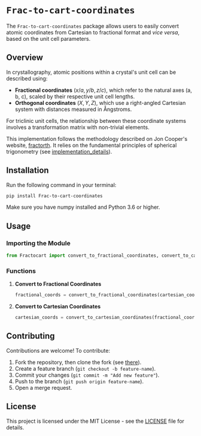 # `Frac-to-cart-coordinates`

The `Frac-to-cart-coordinates` package allows users to easily convert atomic coordinates from Cartesian to fractional format and *vice versa*, based on the unit cell parameters.

## Overview

In crystallography, atomic positions within a crystal's unit cell can be described using:
- **Fractional coordinates** $(x/a, y/b, z/c)$, which refer to the natural axes \(a, b, c\), scaled by their respective unit cell lengths.
- **Orthogonal coordinates** $(X, Y, Z)$, which use a right-angled Cartesian system with distances measured in Ångstroms.

For triclinic unit cells, the relationship between these coordinate systems involves a transformation matrix with non-trivial elements.

This implementation follows the methodology described on Jon Cooper's website, [fractorth](https://ic50.org/fractorth/). It relies on the fundamental principles of spherical trigonometry (see [implementation_details](/implementation_details/implementation_details.pdf)).

## Installation
Run the following command in your terminal:

```bash
pip install Frac-to-cart-coordinates
```

Make sure you have numpy installed and Python 3.6 or higher.

## Usage

### Importing the Module

```python
from Fractocart import convert_to_fractional_coordinates, convert_to_cartesian_coordinates
```

### Functions

1. **Convert to Fractional Coordinates**

   ```python
   fractional_coords = convert_to_fractional_coordinates(cartesian_coords, unit_cell)
   ````

2. **Convert to Cartesian Coordinates**

    ```python
    cartesian_coords = convert_to_cartesian_coordinates(fractional_coords, unit_cell)
    ````

## Contributing

Contributions are welcome! To contribute:
1. Fork the repository, then clone the fork (see [there](https://guides.github.com/activities/forking/)).
2. Create a feature branch (`git checkout -b feature-name`).
3. Commit your changes (`git commit -m "Add new feature"`).
4. Push to the branch (`git push origin feature-name`).
5. Open a merge request.

## License

This project is licensed under the MIT License - see the [LICENSE](LICENSE) file for details.


    
